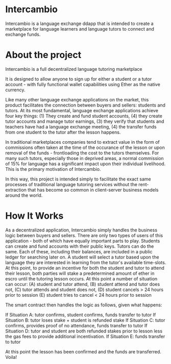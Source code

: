 # Intercambio
Intercambio is a language exchange ddapp that is intended to create a marketplace for language learners and language tutors to connect and exchange funds.

# About the project
Intercambio is a full decentralized language tutoring marketplace

It is designed to allow anyone to sign up for either a student or a tutor account - with fully functional wallet capabilities using Ether as the native currency.

Like many other language exchange applications on the market, this product facilitates the connection between buyers and sellers: students and tutors. At its most fundamental, language exchange applications achieve four key things: (1) They create and fund student accounts, (4) they create tutor accounts and manage tutor earnings, (3) they verify that students and teachers have had a language exchange meeting, (4) the transfer funds from one student to the tutor after the lesson happens.

In traditional marketplaces companies tend to extract value in the form of commissions often taken at the time of the occurance of the lesson or upon removal of the funds - frontloading the cost to the tutors themselves. For many such tutors, especially those in deprived areas, a normal commission of 15% for language has a significant impact upon their individual livelihood. This is the primary motivation of Intercambio.

In this way, this project is intended simply to facilitate the exact same processes of traditional language tutoring services without the rent-extraction that has become so common in client-server business models around the world.

# How It Works
As a decentralized application, Intercambio simply handles the business logic between buyers and sellers. There are only two types of users of this application - both of which have equally important parts to play. Students can create and fund accounts with their public keys. Tutors can do the same. Each of these, including their balances, are included in a public ledger for searching later on. A student will select a tutor based upon the language they are interested in learning from the tutor's available time-slots. At this point, to provide an incentive for both the student and tutor to attend their lesson, both parties will stake a predetermined amount of ether in escro until the tutoring lesson occurs. At this point a number of situation can occur: (A) student and tutor attend, (B) student attend and tutor does not, (C) tutor attends and student does not, (D) student cancels > 24 hours prior to session (E) student tries to cancel < 24 hours prior to session

The smart contract then handles the logic as follows, given what happens:

If Situation A: tutor confirms, student confirms, funds transfer to tutor If Situation B: tutor loses stake + student is refunded stake If Situation C: tutor confirms, provides proof of no attendance, funds transfer to tutor If Situation D: tutor and student are both refunded stakes prior to lesson less the gas fees to provide additional incentivation. If Situation E: funds transfer to tutor

At this point the lesson has been confirmed and the funds are transferred. Voila!
